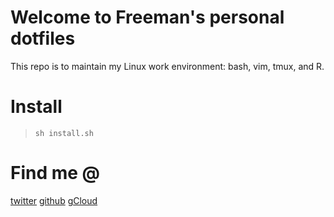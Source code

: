 
# Welcome to Freeman's personal dotfiles
This repo is to maintain my Linux work environment: bash, vim, tmux, and R.

# Install
> `sh install.sh`

# Find me @ 
[twitter](https://twitter.com/wangtulao)
[github](https://github.com/wangtulao)
[gCloud](http://104.196.35.48/)

